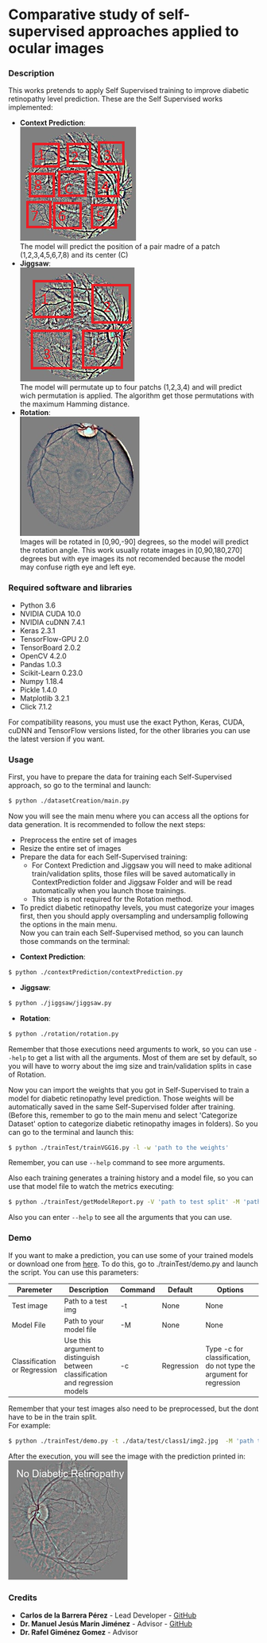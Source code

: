 # Comparative study of self-supervised approaches applied to ocular images

### Description
This works pretends to apply Self Supervised training to improve diabetic retinopathy level prediction.
These are the Self Supervised works implemented:
- __Context Prediction__:   
![image](./exampleimgs/cpexampleprep.png)  
The model will predict the position of a pair madre of a patch (1,2,3,4,5,6,7,8) and its center (C)
- __Jiggsaw__:  
![image](./exampleimgs/puzzleexampleprep.png)  
The model will permutate up to four patchs (1,2,3,4) and will predict wich permutation is applied. The algorithm get those permutations with the maximum Hamming distance.
- __Rotation__:  
![image](./exampleimgs/rotationexampleprer.jpeg)  
Images will be rotated in [0,90,-90] degrees, so the model will predict the rotation angle. This work usually rotate images in [0,90,180,270] degrees but with eye images its not recomended because the model may confuse rigth eye and left eye.

### Required software and libraries

- Python 3.6
- NVIDIA CUDA 10.0
- NVIDIA cuDNN 7.4.1
- Keras 2.3.1
- TensorFlow-GPU 2.0
- TensorBoard 2.0.2
- OpenCV 4.2.0
- Pandas 1.0.3
- Scikit-Learn 0.23.0
- Numpy 1.18.4
- Pickle 1.4.0
- Matplotlib 3.2.1
- Click 7.1.2

For compatibility reasons, you must use the exact Python, Keras, CUDA, cuDNN and TensorFlow versions listed, for the other libraries you can use the latest version if you want.

### Usage
First, you have to prepare the data for training each Self-Supervised approach, so go to the terminal and launch:

```sh
$ python ./datasetCreation/main.py
```
Now you will see the main menu where you can access all the options for data generation.
It is recommended to follow the next steps:
 - Preprocess the entire set of images
 - Resize the entire set of images
 - Prepare the data for each Self-Supervised training:
     - For Context Prediction and Jiggsaw you will need to make aditional train/validation splits, those files will be saved automatically in ContextPrediction folder and Jiggsaw Folder and will be read automatically when you launch those trainings.
     - This step is not required for the Rotation method.
 - To predict diabetic retinopathy levels, you must categorize your images first, then you should apply oversampling and undersamplig following the options in the main menu.  
Now you can train each Self-Supervised method, so you can launch those commands on the terminal:

 * __Context Prediction__:
```sh
$ python ./contextPrediction/contextPrediction.py 
```
 * __Jiggsaw__:
```sh
$ python ./jiggsaw/jiggsaw.py
```
 * __Rotation__:
```sh
$ python ./rotation/rotation.py
```
Remember that those executions need arguments to work, so you can use ``` --help ``` to get a list with all the arguments. Most of them are set by default, so you will have to worry about the img size and train/validation splits in case of Rotation.

Now you can import the weights that you got in Self-Supervised to train a model for diabetic retinopathy level prediction. Those weights will be automatically saved in the same Self-Supervised folder after training. (Before this, remember to go to the main menu and select 'Categorize Dataset' option to categorize diabetic retinopathy images in folders).
So you can go to the terminal and launch this:

```sh
$ python ./trainTest/trainVGG16.py -l -w 'path to the weights'
```
Remember, you can use ``` --help ``` command to see more arguments.

Also each training generates a training history and a model file, so you can use that model file to watch the metrics executing:
```sh
$ python ./trainTest/getModelReport.py -V 'path to test split' -M 'path to model file'
```
Also you can enter ``` --help ``` to see all the arguments that you can use.

### Demo  
If you want to make a prediction, you can use some of your trained models or download one from [here](https://1drv.ms/u/s!AlU_JdEj3rnUhfEpl0eY2Zy-1prdyQ?e=EswAvb). To do this, go to ./trainTest/demo.py and launch the script. You can use this parameters:

| Paremeter                    | Description                                                                    | Command | Default    | Options                                                             |
|------------------------------|--------------------------------------------------------------------------------|---------|------------|---------------------------------------------------------------------|
| Test image                  | Path to a test img                                                       | -t      | None       | None                                                                |
| Model File                   | Path to your model file                                                        | -M      | None       | None                                                                |
| Classification or Regression | Use this argument to distinguish  between classification and regression models | -c      | Regression | Type -c for classification, do not type the argument for regression |

Remember that your test images also need to be preprocessed, but the dont have to be in the train split.  
For example:  
```sh
$ python ./trainTest/demo.py -t ./data/test/class1/img2.jpg  -M 'path to model file' -c
```
After the execution, you will see the image with the prediction printed in:  
![image](./exampleimgs/testexample.JPG)  

### Credits
- __Carlos de la Barrera Pérez__ - Lead Developer - [GitHub](https://github.com/xXNukem/)
- __Dr. Manuel Jesús Marín Jiménez__ - Advisor - [GitHub](https://github.com/mjmarin)
- __Dr. Rafel Giménez Gomez__ - Advisor
